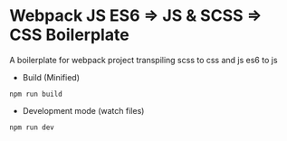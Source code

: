# Webpack JS ES6 => JS & SCSS => CSS Boilerplate

A boilerplate for webpack project transpiling scss to css and js es6 to js

* Build (Minified)
```
npm run build
```

* Development mode (watch files)
```
npm run dev
```